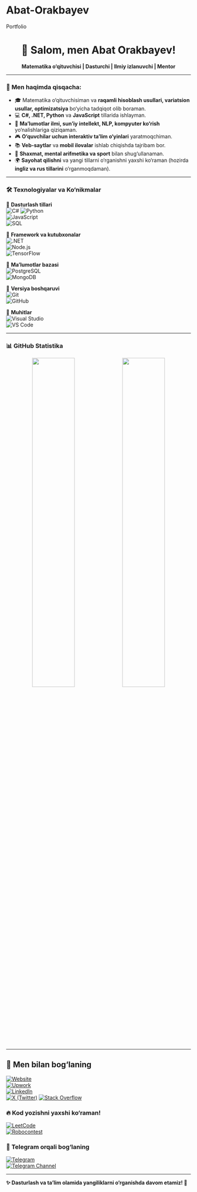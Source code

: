 # Abat-Orakbayev
Portfolio
<h1 align="center">👋 Salom, men Abat Orakbayev!</h1>

<p align="center">
  <b>Matematika o‘qituvchisi | Dasturchi | Ilmiy izlanuvchi | Mentor</b>
</p>

---

### 🚀 **Men haqimda qisqacha:**
- 🎓 Matematika o‘qituvchisiman va **raqamli hisoblash usullari, variatsion usullar, optimizatsiya** bo‘yicha tadqiqot olib boraman.
- 💻 **C#, .NET, Python** va **JavaScript** tillarida ishlayman.
- 🤖 **Ma’lumotlar ilmi, sun’iy intellekt, NLP, kompyuter ko‘rish** yo‘nalishlariga qiziqaman.
- 🎮 **O‘quvchilar uchun interaktiv ta’lim o‘yinlari** yaratmoqchiman.
- 📚 **Veb-saytlar** va **mobil ilovalar** ishlab chiqishda tajribam bor.
- 🎯 **Shaxmat, mental arifmetika va sport** bilan shug‘ullanaman.
- 🌍 **Sayohat qilishni** va yangi tillarni o‘rganishni yaxshi ko‘raman (hozirda **ingliz va rus tillarini** o‘rganmoqdaman).

---

### 🛠 **Texnologiyalar va Ko‘nikmalar**
📌 **Dasturlash tillari**  
![C#](https://img.shields.io/badge/C%23-%23239120.svg?style=for-the-badge&logo=c-sharp&logoColor=white) 
![Python](https://img.shields.io/badge/Python-%233776AB.svg?style=for-the-badge&logo=python&logoColor=white)  
![JavaScript](https://img.shields.io/badge/JavaScript-%23F7DF1E.svg?style=for-the-badge&logo=javascript&logoColor=black)  
![SQL](https://img.shields.io/badge/SQL-%230074C6.svg?style=for-the-badge&logo=mysql&logoColor=white)  

📌 **Framework va kutubxonalar**  
![.NET](https://img.shields.io/badge/.NET-%235C2D91.svg?style=for-the-badge&logo=dotnet&logoColor=white)  
![Node.js](https://img.shields.io/badge/Node.js-%23339933.svg?style=for-the-badge&logo=node.js&logoColor=white)  
![TensorFlow](https://img.shields.io/badge/TensorFlow-%23FF6F00.svg?style=for-the-badge&logo=tensorflow&logoColor=white)  

📌 **Ma’lumotlar bazasi**  
![PostgreSQL](https://img.shields.io/badge/PostgreSQL-%23336791.svg?style=for-the-badge&logo=postgresql&logoColor=white)  
![MongoDB](https://img.shields.io/badge/MongoDB-%2347A248.svg?style=for-the-badge&logo=mongodb&logoColor=white)  

📌 **Versiya boshqaruvi**  
![Git](https://img.shields.io/badge/Git-%23F05032.svg?style=for-the-badge&logo=git&logoColor=white)  
![GitHub](https://img.shields.io/badge/GitHub-%23181717.svg?style=for-the-badge&logo=github&logoColor=white)  

📌 **Muhitlar**  
![Visual Studio](https://img.shields.io/badge/Visual%20Studio-%235C2D91.svg?style=for-the-badge&logo=visual-studio&logoColor=white)  
![VS Code](https://img.shields.io/badge/VS%20Code-%23007ACC.svg?style=for-the-badge&logo=visual-studio-code&logoColor=white)  

---

### 📊 **GitHub Statistika**
<p align="center">
  <img src="https://github-readme-stats.vercel.app/api?username=AbatOrakbayev&show_icons=true&theme=radical" width="48%" />
  <img src="https://github-readme-streak-stats.herokuapp.com/?user=AbatOrakbayev&theme=radical" width="48%" />
</p>

---

## 📢 Men bilan bog‘laning  

[![Website](https://img.shields.io/badge/My%20Website-Visit-blue?style=for-the-badge&logo=google-chrome)](https://abat-orakbayev.dev)  
[![Upwork](https://img.shields.io/badge/Upwork-Hire%20Me-green?style=for-the-badge&logo=upwork)](https://www.upwork.com/freelancers/abat)  
[![LinkedIn](https://img.shields.io/badge/LinkedIn-Connect-blue?style=for-the-badge&logo=linkedin)](https://www.linkedin.com/in/abat-orakbayev)  
[![X (Twitter)](https://img.shields.io/badge/X-Follow%20Me-black?style=for-the-badge&logo=twitter)](https://x.com/your-twitter-handle)
[![Stack Overflow](https://img.shields.io/badge/Stack%20Overflow-Ask%20Me-orange?style=for-the-badge&logo=stackoverflow)](https://stackoverflow.com/users/your-user-id)   

### 🔥 **Kod yozishni yaxshi ko‘raman!**
[![LeetCode](https://img.shields.io/badge/LeetCode-Solve%20Challenges-orange?style=for-the-badge&logo=leetcode)](https://leetcode.com/your-leetcode-profile)  
[![Robocontest](https://img.shields.io/badge/Robocontest-Competitive%20Programming-red?style=for-the-badge)](https://robocontest.uz/users/your-username)  

### 💬 **Telegram orqali bog‘laning**
[![Telegram](https://img.shields.io/badge/Telegram-Chat%20With%20Me-blue?style=for-the-badge&logo=telegram)](https://t.me/MathInsight)  
[![Telegram Channel](https://img.shields.io/badge/Telegram%20Channel-Join-blue?style=for-the-badge&logo=telegram)](https://t.me/MathInsight)  
 

---

**✨ Dasturlash va ta’lim olamida yangiliklarni o‘rganishda davom etamiz! 🚀**  

